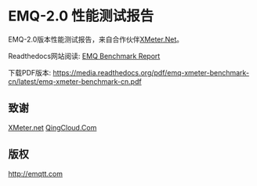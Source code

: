 
EMQ-2.0 性能测试报告
====================

EMQ-2.0版本性能测试报告，来自合作伙伴[XMeter.Net](https://www.xmeter.net)。

Readthedocs网站阅读: [EMQ Benchmark Report](http://emq-xmeter-benchmark-en.readthedocs.io/en/latest/)

下载PDF版本: https://media.readthedocs.org/pdf/emq-xmeter-benchmark-cn/latest/emq-xmeter-benchmark-cn.pdf

致谢
----

[XMeter.net](https://www.xmeter.net) [QingCloud.Com](https://www.qingcloud.com)

版权
----

http://emqtt.com
